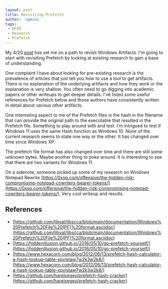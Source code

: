 ```yaml
---
layout: post
title: Revisiting Prefetch
author: 'ogmini'
tags:
 - DFIR
 - Research
 - Prefetch
---
```


My 4/20 [post](https://ogmini.github.io/2025/04/20/Beyond-Sunday-Funday-Shimcache-Amcache-MUICache-Prefetch.html) has set me on a path to revisit Windows Artifacts. I'm going to start with revisiting Prefetch by looking at existing research to gain a base of understanding. 

One complaint I have about looking for pre-existing research is the prevalence of articles that just tell you how to use a tool to get artifacts. There is no explanation of the underlying artifacts and how they work or the explanation is very shallow. You often need to go digging into academic papers or other writeups to get deeper details. I've listed some useful references for Prefetch below and those authors have consistently written in detail about various other artifacts. 

One interesting aspect to me of the Prefetch files is the hash in the filename that can provide the original path to the executable that resulted in the Prefetch file. Something to play around with and test. I'm intrigued to test if Windows 11 uses the same Hash function as Windows 10. None of the current research seems to state one way or the other. It has changed over time since Windows XP.

The prefetch file format has also changed over time and there are still some unknown bytes. Maybe another thing to poke around. It is interesting to see that there are two variants for Windows 11. 

On a sidenote, someone picked up some of my research on Windows Notepad Rewrite [https://0xsp.com/offensive/the-hidden-risk-compromising-notepad-cowriters-bearer-tokens/](https://0xsp.com/offensive/the-hidden-risk-compromising-notepad-cowriters-bearer-tokens/). Very cool writeup and results. 


## References

- [https://github.com/libyal/libscca/blob/main/documentation/Windows%20Prefetch%20File%20(PF)%20format.asciidoc](https://github.com/libyal/libscca/blob/main/documentation/Windows%20Prefetch%20File%20(PF)%20format.asciidoc)
- [https://hiddenillusion.github.io/2016/05/10/go-prefetch-yourself/](https://hiddenillusion.github.io/2016/05/10/go-prefetch-yourself/)
- [https://www.hexacorn.com/blog/2012/06/13/prefetch-hash-calculator-a-hash-lookup-table-xpvistaw7w2k3w2k8/](https://www.hexacorn.com/blog/2012/06/13/prefetch-hash-calculator-a-hash-lookup-table-xpvistaw7w2k3w2k8/)
- [https://github.com/harelsegev/prefetch-hash-cracker](https://github.com/harelsegev/prefetch-hash-cracker)


